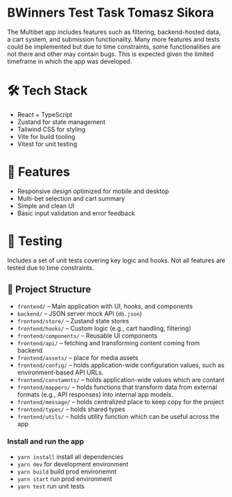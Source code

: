 # BWinners Test Task Tomasz Sikora

The Multibet app includes features such as filtering, backend-hosted data, a cart system, and submission functionality. Many more features and tests could be implemented but due to time constraints, some functionalities are not there and other may contain bugs. This is expected given the limited timeframe in which the app was developed.

# 🛠️ Tech Stack

- React + TypeScript
- Zustand for state management
- Tailwind CSS for styling
- Vite for build tooling
- Vitest for unit testing

# 📱 Features

- Responsive design optimized for mobile and desktop
- Multi-bet selection and cart summary
- Simple and clean UI
- Basic input validation and error feedback

# 🧪 Testing

Includes a set of unit tests covering key logic and hooks. Not all features are tested due to time constraints.


## 🧩 Project Structure

- `frontend/` – Main application with UI, hooks, and components
- `backend/` – JSON server mock API (`db.json`)
- `frontend/store/` – Zustand state stores
- `frontend/hooks/` – Custom logic (e.g., cart handling, filtering)
- `frontend/components/` – Reusable UI components
- `frontend/api/` – fetching and transforming content coming from backend
- `frontend/assets/` – place for media assets
- `frontend/config/` – holds application-wide configuration values, such as environment-based API URLs.
- `frontend/constamnts/` – holds application-wide values which are contant
- `frontend/mappers/` – holds functions that transform data from external formats (e.g., API responses) into internal app models.
- `frontend/message/` – holds centralized place to keep copy for the project
- `frontend/types/` – holds shared types
- `frontend/utils/` – holds utility function which can be useful across the app

### Install and run the app

- `yarn install` install all dependencies
- `yarn dev` for development environment
- `yarn build` build prod environemnt
- `yarn start` run prod environment
- `yarn test` run unit tests
